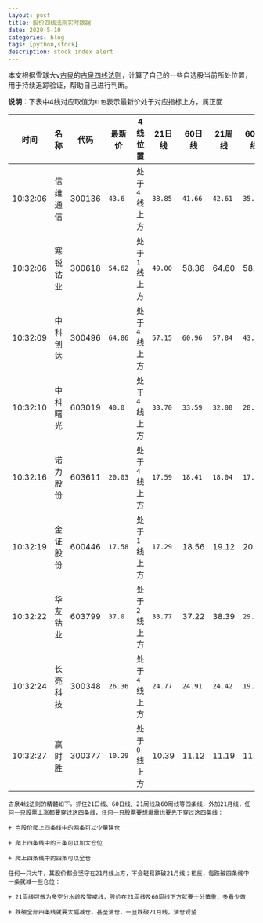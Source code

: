 ```yaml
---
layout: post
title: 股价四线法则实时数据
date: 2020-5-10
categories: blog
tags: [python,stock]
description: stock index alert
---
```



本文根据雪球大v[古泉](https://xueqiu.com/u/7148646888)的[古泉四线法则](https://xueqiu.com/7148646888/130498192)，计算了自己的一些自选股当前所处位置，用于持续追踪验证，帮助自己进行判断。

**说明**：下表中4线对应取值为`红色`表示最新价处于对应指标上方，属正面

时间|名称|代码|最新价|4线位置|21日线|60日线|21周线|60周线
---|---|---|---|---|---|---|---|---
10:32:06|信维通信|300136|`43.6`|处于`4`线上方|`38.85`|`41.66`|`42.61`|`35.43`
10:32:06|寒锐钴业|300618|`54.62`|处于`1`线上方|`49.00`|58.36|64.60|58.33
10:32:09|中科创达|300496|`64.86`|处于`4`线上方|`57.15`|`60.96`|`57.84`|`43.20`
10:32:10|中科曙光|603019|`40.0`|处于`4`线上方|`33.70`|`33.59`|`32.08`|`28.37`
10:32:16|诺力股份|603611|`20.03`|处于`4`线上方|`17.59`|`18.41`|`18.04`|`17.30`
10:32:19|金证股份|600446|`17.58`|处于`1`线上方|`17.29`|18.56|19.12|20.50
10:32:22|华友钴业|603799|`37.0`|处于`2`线上方|`33.77`|37.22|38.39|`29.95`
10:32:24|长亮科技|300348|`26.36`|处于`4`线上方|`24.77`|`24.91`|`24.42`|`19.14`
10:32:27|赢时胜|300377|`10.29`|处于`0`线上方|10.39|11.12|11.19|11.62

```
古泉4线法则的精髓如下。抓住21日线、60日线、21周线及60周线等四条线，外加21月线，任何一只股票上涨都要穿过这四条线，任何一只股票要想爆雷也要先下穿过这四条线：

+ 当股价爬上四条线中的两条可以少量建仓

+ 爬上四条线中的三条可以加大仓位

+ 爬上四条线中的四条可以全仓

任何一只大牛，其股价都会坚守在21月线上方，不会轻易跌破21月线；相反，每跌破四条线中一条就减一些仓位：

+ 21周线可做为多空分水岭及警戒线，股价在21周线及60周线下方就要十分慎重，多看少做

+ 跌破全部四条线就要大幅减仓，甚至清仓，一旦跌破21月线，清仓观望
```